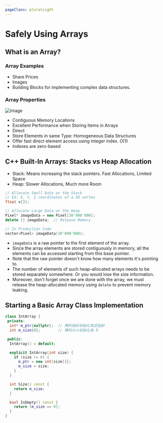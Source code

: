```yaml
---
pageClass: pluralsight
---
```


# Safely Using Arrays

## What is an Array?

### Array Examples

- Share Prices
- Images
- Building Blocks for implementing complex data structures.

### Array Properties

![image](https://user-images.githubusercontent.com/26391143/78952888-97cdf200-7b09-11ea-84ce-9aa9a890be28.png)

- Contiguous Memory Locations
- Excellent Performance when Storing Items in Arrays
- Direct
- Store Elements in same Type: Homogeneous Data Structures
- Offer fast direct element access using integer index. $O(1)$
- Indexes are zero-based

## C++ Built-In Arrays: Stacks vs Heap Allocation

- Stack: Means increasing the stack pointers. Fast Allocations, Limited Space
- Heap: Slower Allocations, Much more Room

```cpp
// Allocate Small Data on the Stack
// EX: X, Y, Z coordinates of a 3D vertex
float v[3];

// Allocate Large Data on the Heap
Pixel* imageData = new Pixel[30'000'000];
delete [] imageData;  // Release Memory

// In Production Code
vector<Pixel> imageData(30'000'000);
```

- `imageData` is a raw pointer to the first element of the array.
- Since the array elements are stored contiguously in memory, all the elements can be accessed starting from this base pointer.
- Note that the raw pointer doesn't know how many elements it's pointing to.
- The number of elements of such heap-allocated arrays needs to be stored separately somewhere. Or you would lose the size information.
- Moreover, don't forget once we are done with the array, we must release the heap-allocated memory using `delete` to prevent memory leaking.

## Starting a Basic Array Class Implementation

```cpp
class IntArray {
 private:
  int* m_ptr{nullptr};  // 陣列指針初始化為空指針
  int m_size{0};        // 陣列大小初始化為 0

 public:
  IntArray() = default;

  explicit IntArray(int size) {
    if (size != 0) {
      m_ptr = new int[size]{};
      m_size = size;
    }
  }

  int Size() const {
    return m_size;
  }

  bool IsEmpty() const {
    return (m_size == 0);
  }
}
```